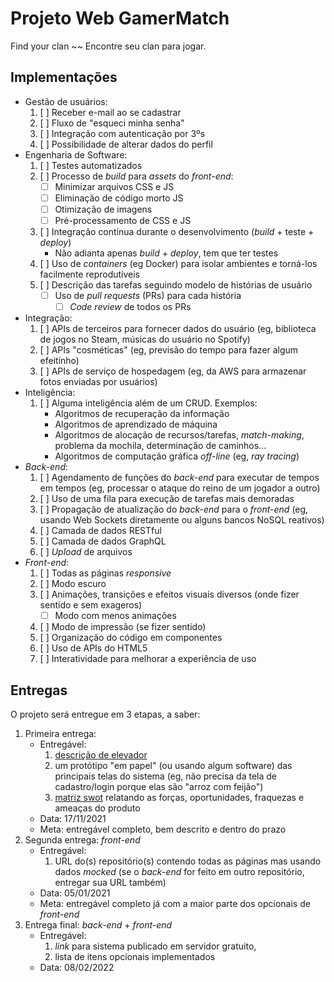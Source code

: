 # Projeto Web GamerMatch
Find your clan ~~ Encontre seu clan para jogar.

## Implementações

- Gestão de usuários:
  1. [ ] Receber e-mail ao se cadastrar
  1. [ ] Fluxo de "esqueci minha senha"
  1. [ ] Integração com autenticação por 3ºs
  1. [ ] Possibilidade de alterar dados do perfil
- Engenharia de Software:
  1. [ ] Testes automatizados
  1. [ ] Processo de _build_ para _assets_ do _front-end_:
     - [ ] Minimizar arquivos CSS e JS
     - [ ] Eliminação de código morto JS
     - [ ] Otimização de imagens
     - [ ] Pré-processamento de CSS e JS
  1. [ ] Integração contínua durante o desenvolvimento
     (_build_ + teste + _deploy_)
     - Não adianta apenas _build_ + _deploy_, tem que ter testes
  1. [ ] Uso de _containers_ (eg Docker) para isolar ambientes
     e torná-los facilmente reprodutíveis
  1. [ ] Descrição das tarefas seguindo modelo de histórias de usuário
     - [ ] Uso de _pull requests_ (PRs) para cada história
       - [ ] _Code review_ de todos os PRs
- Integração:
  1. [ ] APIs de terceiros para fornecer dados do usuário
     (eg, biblioteca de jogos no Steam, músicas do usuário no Spotify)
  1. [ ] APIs "cosméticas" (eg, previsão do tempo para fazer
     algum efeitinho)
  1. [ ] APIs de serviço de hospedagem (eg, da AWS para
     armazenar fotos enviadas por usuários)
- Inteligência:
  1. [ ] Alguma inteligência além de um CRUD. Exemplos:
     - Algoritmos de recuperação da informação
     - Algoritmos de aprendizado de máquina
     - Algoritmos de alocação de recursos/tarefas, _match-making_,
       problema da mochila, determinação de caminhos...
     - Algoritmos de computação gráfica _off-line_ (eg, _ray tracing_)
- _Back-end_:
  1. [ ] Agendamento de funções do _back-end_ para executar de
     tempos em tempos (eg, processar o ataque do reino de um jogador a outro)
  1. [ ] Uso de uma fila para execução de tarefas mais demoradas
  1. [ ] Propagação de atualização do _back-end_ para o _front-end_
     (eg, usando Web Sockets diretamente ou alguns bancos NoSQL reativos)
  1. [ ] Camada de dados RESTful
  1. [ ] Camada de dados GraphQL
  1. [ ] _Upload_ de arquivos
- _Front-end_:
  1. [ ] Todas as páginas _responsive_
  1. [ ] Modo escuro
  1. [ ] Animações, transições e efeitos visuais diversos
     (onde fizer sentido e sem exageros)
     - [ ] Modo com menos animações
  1. [ ] Modo de impressão (se fizer sentido)
  1. [ ] Organização do código em componentes
  1. [ ] Uso de APIs do HTML5
  1. [ ] Interatividade para melhorar a experiência de uso

## Entregas

O projeto será entregue em 3 etapas, a saber:

1. Primeira entrega:
   - Entregável:
     1. [descrição de elevador][elevator]
     1. um protótipo "em papel" (ou usando algum software) das principais
        telas do sistema (eg, não precisa da tela de cadastro/login porque
        elas são "arroz com feijão")
     1. [matriz swot][swot] relatando as forças, oportunidades,
        fraquezas e ameaças do produto
   - Data: 17/11/2021
   - Meta: entregável completo, bem descrito e dentro do prazo
1. Segunda entrega: _front-end_
   - Entregável:
     1. URL do(s) repositório(s) contendo todas as páginas
        mas usando dados _mocked_ (se o _back-end_ for feito em
        outro repositório, entregar sua URL também)
   - Data: 05/01/2021
   - Meta: entregável completo já com a maior parte dos opcionais
     de _front-end_
1. Entrega final: _back-end_ + _front-end_
   - Entregável:
     1. _link_ para sistema publicado em servidor gratuito,
     1. lista de itens opcionais implementados
   - Data: 08/02/2022

[elevator]: https://en.wikipedia.org/wiki/Elevator_pitch
[swot]: https://en.wikipedia.org/wiki/SWOT_analysis